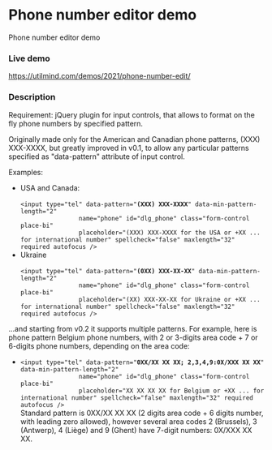 # Phone number editor demo
 Phone number editor demo

### Live demo

https://utilmind.com/demos/2021/phone-number-edit/

### Description

Requirement: jQuery plugin for input controls, that allows to format on the fly phone numbers by specified pattern.

Originally made only for the American and Canadian phone patterns, (XXX) XXX-XXXX, but greatly improved in v0.1,
to allow any particular patterns specified as "data-pattern" attribute of input control.

Examples:<ul>

<li>USA and Canada:<br />
<code>
&lt;input type="tel" data-pattern="<b>(XXX) XXX-XXXX</b>" data-min-pattern-length="2"
                name="phone" id="dlg_phone" class="form-control place-bi"
                placeholder="(XXX) XXX-XXXX for the USA or +XX ... for international number" spellcheck="false" maxlength="32" required autofocus /&gt;
</code></li>
<li>Ukraine<br />
<code>
&lt;input type="tel" data-pattern="<b>(0XX) XXX-XX-XX</b>" data-min-pattern-length="2"
                name="phone" id="dlg_phone" class="form-control place-bi"
                placeholder="(XX) XXX-XX-XX for Ukraine or +XX ... for international number" spellcheck="false" maxlength="32" required autofocus /&gt;
</code></li>
</ul>

...and starting from v0.2 it supports multiple patterns. For example, here is phone pattern Belgium phone numbers, with 2 or 3-digits area code + 7 or 6-digits phone numbers, depending on the area code:
<ul>
<li><code>&lt;input type="tel" data-pattern="<b>0XX/XX XX XX; 2,3,4,9:0X/XXX XX XX</b>" data-min-pattern-length="2"
                name="phone" id="dlg_phone" class="form-control place-bi"
                placeholder="XX XX XX XX for Belgium or +XX ... for international number" spellcheck="false" maxlength="32" required autofocus /&gt;</code>
<br />Standard pattern is 0XX/XX XX XX (2 digits area code + 6 digits number, with leading zero allowed), however several area codes 2 (Brussels), 3 (Antwerp), 4 (Liège) and 9 (Ghent) have 7-digit numbers: 0X/XXX XX XX.
</li>
</ul>
